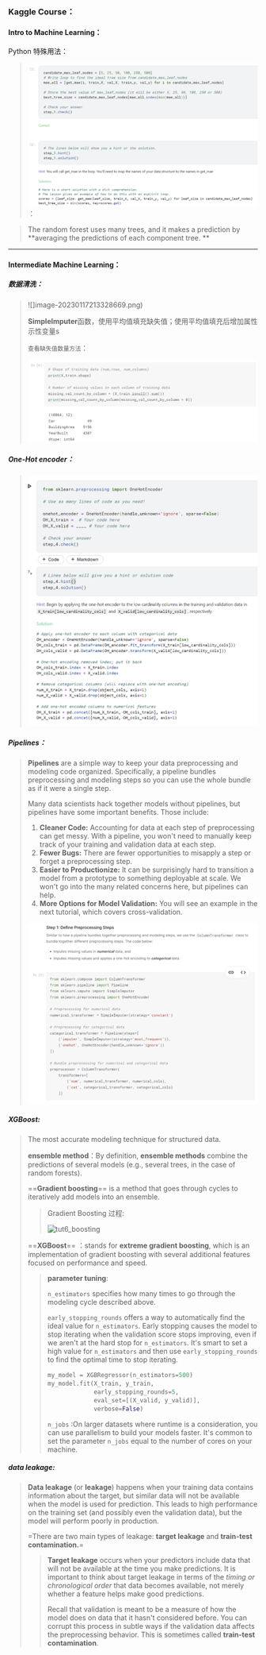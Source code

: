 ### Kaggle Course：

#### Intro to Machine Learning：

Python 特殊用法：

> ![image-20230114163112141](image-20230114163112141.png)：

> The random forest uses many trees, and it makes a prediction by **averaging the predictions of each component tree. **

---

#### Intermediate Machine Learning：

##### 数据清洗：

> ![]image-20230117213328669.png)
>
> **SimpleImputer**函数，使用平均值填充缺失值；使用平均值填充后增加属性示性变量s
>
> `查看缺失值数量方法`：
>
> ![image-20230117221331202](image-20230117221331202.png)

##### **One-Hot encoder**：

> ![image-20230124230710104](image-20230124230710104.png)

##### ***Pipelines***：

> **Pipelines** are a simple way to keep your data preprocessing and modeling code organized. Specifically, a pipeline bundles preprocessing and modeling steps so you can use the whole bundle as if it were a single step.
>
> Many data scientists hack together models without pipelines, but pipelines have some important benefits. Those include:
>
> 1. **Cleaner Code:** Accounting for data at each step of preprocessing can get messy. With a pipeline, you won't need to manually keep track of your training and validation data at each step.
> 2. **Fewer Bugs:** There are fewer opportunities to misapply a step or forget a preprocessing step.
> 3. **Easier to Productionize:** It can be surprisingly hard to transition a model from a prototype to something deployable at scale. We won't go into the many related concerns here, but pipelines can help.
> 4. **More Options for Model Validation:** You will see an example in the next tutorial, which covers cross-validation.
>
> ![image-20230125163353170](image-20230125163353170.png)

##### XGBoost:

>The most accurate modeling technique for structured data.
>
>**ensemble method**：By definition, **ensemble methods** combine the predictions of several models (e.g., several trees, in the case of random forests).
>
>==**Gradient boosting**== is a method that goes through cycles to iteratively add models into an ensemble.
>
>> Gradient Boosting 过程:
>>
>> ![tut6_boosting](https://i.imgur.com/MvCGENh.png)
>
> ==**XGBoost**== ：stands for **extreme gradient boosting**, which is an implementation of gradient boosting with several additional features focused on performance and speed. 
>
>> **parameter tuning**:
>>
>> `n_estimators` specifies how many times to go through the modeling cycle described above. 
>>
>> `early_stopping_rounds` offers a way to automatically find the ideal value for `n_estimators`. Early stopping causes the model to stop iterating when the validation score stops improving, even if we aren't at the hard stop for `n_estimators`. It's smart to set a high value for `n_estimators` and then use `early_stopping_rounds` to find the optimal time to stop iterating.
>> 
>>
>> ```python
>> my_model = XGBRegressor(n_estimators=500)
>> my_model.fit(X_train, y_train, 
>>              early_stopping_rounds=5, 
>>              eval_set=[(X_valid, y_valid)],
>>              verbose=False)
>> ```
>>
>> `n_jobs` :On larger datasets where runtime is a consideration, you can use parallelism to build your models faster. It's common to set the parameter `n_jobs` equal to the number of cores on your machine. 

##### **data leakage**:

> **Data leakage** (or **leakage**) happens when your training data contains information about the target, but similar data will not be available when the model is used for prediction. This leads to high performance on the training set (and possibly even the validation data), but the model will perform poorly in production.
>
> =There are two main types of leakage: **target leakage** and **train-test contamination.**=
>
> >  **Target leakage** occurs when your predictors include data that will not be available at the time you make predictions. It is important to think about target leakage in terms of the *timing or chronological order* that data becomes available, not merely whether a feature helps make good predictions.
> >
> > Recall that validation is meant to be a measure of how the model does on data that it hasn't considered before. You can corrupt this process in subtle ways if the validation data affects the preprocessing behavior. This is sometimes called **train-test contamination**.

